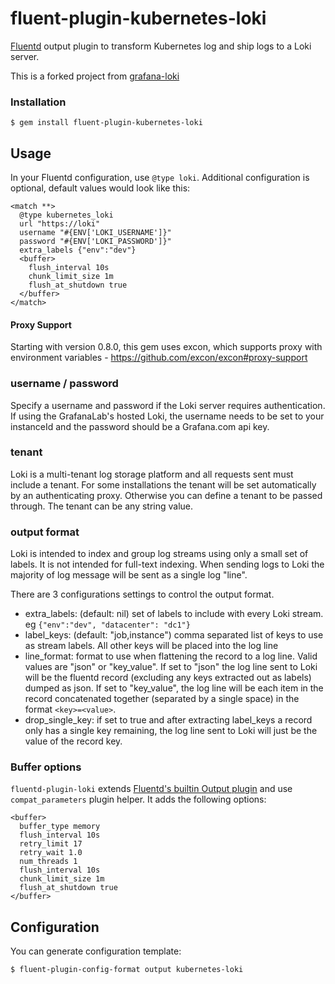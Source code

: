 # fluent-plugin-kubernetes-loki

[Fluentd](https://fluentd.org/) output plugin to transform Kubernetes log and ship logs to a Loki server.

This is a forked project from [grafana-loki](https://raw.githubusercontent.com/grafana/loki/master/fluentd/fluent-plugin-grafana-loki)

### Installation

```
$ gem install fluent-plugin-kubernetes-loki
```

## Usage
In your Fluentd configuration, use `@type loki`. Additional configuration is optional, default values would look like this:
```
<match **>
  @type kubernetes_loki
  url "https://loki"
  username "#{ENV['LOKI_USERNAME']}"
  password "#{ENV['LOKI_PASSWORD']}"
  extra_labels {"env":"dev"}
  <buffer>
    flush_interval 10s
    chunk_limit_size 1m
    flush_at_shutdown true
  </buffer>
</match>
```
#### Proxy Support

Starting with version 0.8.0, this gem uses excon, which supports proxy with environment variables - https://github.com/excon/excon#proxy-support

### username / password
Specify a username and password if the Loki server requires authentication.
If using the GrafanaLab's hosted Loki, the username needs to be set to your instanceId and the password should be a Grafana.com api key.

### tenant
Loki is a multi-tenant log storage platform and all requests sent must include a tenant.  For some installations the tenant will be set automatically by an authenticating proxy.  Otherwise you can define a tenant to be passed through.  The tenant can be any string value.


### output format
Loki is intended to index and group log streams using only a small set of labels.  It is not intended for full-text indexing.  When sending logs to Loki the majority of log message will be sent as a single log "line".

There are 3 configurations settings to control the output format.
 - extra_labels: (default: nil) set of labels to include with every Loki stream. eg `{"env":"dev", "datacenter": "dc1"}`
 - label_keys: (default: "job,instance") comma separated list of keys to use as stream labels.  All other keys will be placed into the log line
 - line_format: format to use when flattening the record to a log line. Valid values are "json" or "key_value".  If set to "json" the log line sent to Loki will be the fluentd record (excluding any keys extracted out as labels) dumped as json.  If set to "key_value", the log line will be each item in the record concatenated together (separated by a single space) in the format `<key>=<value>`.
 - drop_single_key: if set to true and after extracting label_keys a record only has a single key remaining, the log line sent to Loki will just be the value of the record key.

### Buffer options

`fluentd-plugin-loki` extends [Fluentd's builtin Output plugin](https://docs.fluentd.org/v1.0/articles/output-plugin-overview) and use `compat_parameters` plugin helper. It adds the following options:

```
<buffer>
  buffer_type memory
  flush_interval 10s
  retry_limit 17
  retry_wait 1.0
  num_threads 1
  flush_interval 10s
  chunk_limit_size 1m
  flush_at_shutdown true
</buffer>
```

## Configuration

You can generate configuration template:

```
$ fluent-plugin-config-format output kubernetes-loki
```